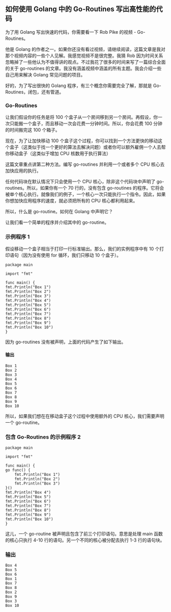 ## 如何使用 Golang 中的 Go-Routines 写出高性能的代码


为了用 Golang 写出快速的代码，你需要看一下 Rob Pike 的视频 - Go-Routines。

他是 Golang 的作者之一。如果你还没有看过视频，请继续阅读，这篇文章是我对那个视频内容的一些个人见解。我感觉视频不是很完整。我猜 Rob 因为时间关系忽略掉了一些他认为不值得讲的观点。不过我花了很多的时间来写了一篇综合全面的关于 go-routines 的文章。我没有涵盖视频中涵盖的所有主题。我会介绍一些自己用来解决 Golang 常见问题的项目。

好的，为了写出很快的 Golang 程序，有三个概念你需要完全了解，那就是 Go-Routines，闭包，还有管道。


### Go-Routines

让我们假设你的任务是将 100 个盒子从一个房间移到另一个房间。再假设，你一次只能搬一个盒子，而且移动一次会花费一分钟时间。所以，你会花费 100 分钟的时间搬完这 100 个箱子。

现在，为了让加快移动 100 个盒子这个过程，你可以找到一个方法更快的移动这个盒子（这类似于找一个更好的算法去解决问题）或者你可以额外雇佣一个人去帮你移动盒子（这类似于增加 CPU 核数用于执行算法）

这篇文章重点讲第二种方法。编写 go-routines 并利用一个或者多个 CPU 核心去加快应用的执行。

任何代码块在默认情况下只会使用一个 CPU 核心，除非这个代码块中声明了 go-routines。所以，如果你有一个 70 行的，没有包含 go-routines 的程序。它将会被单个核心执行。就像我们的例子，一个核心一次只能执行一个指令。因此，如果你想加快应用程序的速度，就必须把所有的 CPU 核心都利用起来。


所以，什么是 go-routine。如何在 Golang 中声明它？

让我们看一个简单的程序并介绍其中的 go-routine。


### 示例程序 1

假设移动一个盒子相当于打印一行标准输出。那么，我们的实例程序中有 10 个打印语句（因为没有使用 for 循环，我们只移动 10 个盒子）。

    package main

    import "fmt"

    func main() {
    fmt.Println("Box 1")
    fmt.Println("Box 2")
    fmt.Println("Box 3")
    fmt.Println("Box 4")
    fmt.Println("Box 5")
    fmt.Println("Box 6")
    fmt.Println("Box 7")
    fmt.Println("Box 8")
    fmt.Println("Box 9")
    fmt.Println("Box 10")
    }


因为 go-routines 没有被声明，上面的代码产生了如下输出。

#### 输出

    Box 1
    Box 2
    Box 3
    Box 4
    Box 5
    Box 6
    Box 7
    Box 8
    Box 9
    Box 10

所以，如果我们想在在移动盒子这个过程中使用额外的 CPU 核心，我们需要声明一个 go-routine。


### 包含 Go-Routines 的示例程序 2

    package main

    import "fmt"

    func main() {
    go func() {
        fmt.Println("Box 1")
        fmt.Println("Box 2")
        fmt.Println("Box 3")
    }()
    fmt.Println("Box 4")
    fmt.Println("Box 5")
    fmt.Println("Box 6")
    fmt.Println("Box 7")
    fmt.Println("Box 8")
    fmt.Println("Box 9")
    fmt.Println("Box 10")
    }


这儿，一个 go-routine 被声明且包含了前三个打印语句。意思是处理 main 函数的核心只执行 4-10 行的语句。另一个不同的核心被分配去执行 1-3 行的语句块。


### 输出

    Box 4
    Box 5
    Box 6
    Box 1
    Box 7
    Box 8
    Box 2
    Box 9
    Box 3
    Box 10




